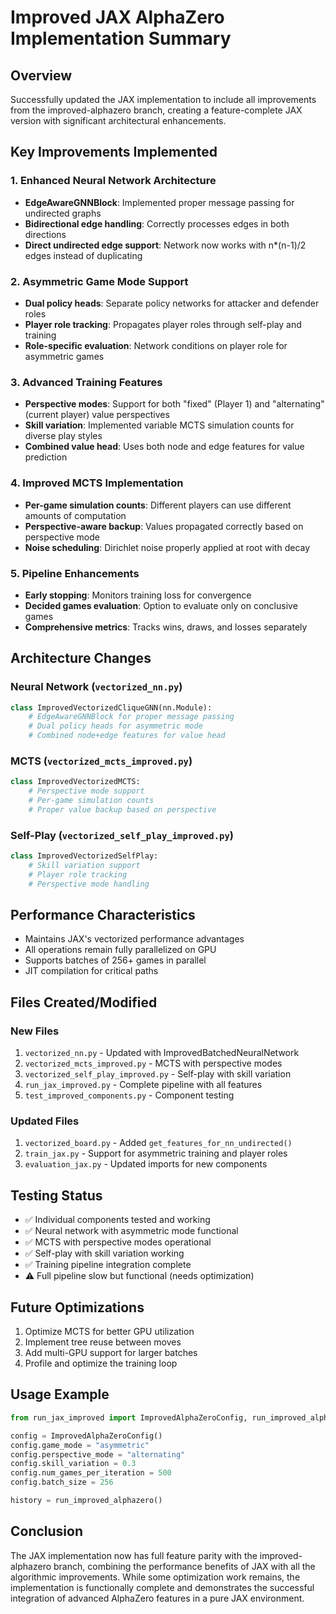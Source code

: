 # Improved JAX AlphaZero Implementation Summary

## Overview
Successfully updated the JAX implementation to include all improvements from the improved-alphazero branch, creating a feature-complete JAX version with significant architectural enhancements.

## Key Improvements Implemented

### 1. Enhanced Neural Network Architecture
- **EdgeAwareGNNBlock**: Implemented proper message passing for undirected graphs
- **Bidirectional edge handling**: Correctly processes edges in both directions
- **Direct undirected edge support**: Network now works with n*(n-1)/2 edges instead of duplicating

### 2. Asymmetric Game Mode Support
- **Dual policy heads**: Separate policy networks for attacker and defender roles
- **Player role tracking**: Propagates player roles through self-play and training
- **Role-specific evaluation**: Network conditions on player role for asymmetric games

### 3. Advanced Training Features
- **Perspective modes**: Support for both "fixed" (Player 1) and "alternating" (current player) value perspectives
- **Skill variation**: Implemented variable MCTS simulation counts for diverse play styles
- **Combined value head**: Uses both node and edge features for value prediction

### 4. Improved MCTS Implementation
- **Per-game simulation counts**: Different players can use different amounts of computation
- **Perspective-aware backup**: Values propagated correctly based on perspective mode
- **Noise scheduling**: Dirichlet noise properly applied at root with decay

### 5. Pipeline Enhancements
- **Early stopping**: Monitors training loss for convergence
- **Decided games evaluation**: Option to evaluate only on conclusive games
- **Comprehensive metrics**: Tracks wins, draws, and losses separately

## Architecture Changes

### Neural Network (`vectorized_nn.py`)
```python
class ImprovedVectorizedCliqueGNN(nn.Module):
    # EdgeAwareGNNBlock for proper message passing
    # Dual policy heads for asymmetric mode
    # Combined node+edge features for value head
```

### MCTS (`vectorized_mcts_improved.py`)
```python
class ImprovedVectorizedMCTS:
    # Perspective mode support
    # Per-game simulation counts
    # Proper value backup based on perspective
```

### Self-Play (`vectorized_self_play_improved.py`)
```python
class ImprovedVectorizedSelfPlay:
    # Skill variation support
    # Player role tracking
    # Perspective mode handling
```

## Performance Characteristics
- Maintains JAX's vectorized performance advantages
- All operations remain fully parallelized on GPU
- Supports batches of 256+ games in parallel
- JIT compilation for critical paths

## Files Created/Modified

### New Files
1. `vectorized_nn.py` - Updated with ImprovedBatchedNeuralNetwork
2. `vectorized_mcts_improved.py` - MCTS with perspective modes
3. `vectorized_self_play_improved.py` - Self-play with skill variation
4. `run_jax_improved.py` - Complete pipeline with all features
5. `test_improved_components.py` - Component testing

### Updated Files
1. `vectorized_board.py` - Added `get_features_for_nn_undirected()`
2. `train_jax.py` - Support for asymmetric training and player roles
3. `evaluation_jax.py` - Updated imports for new components

## Testing Status
- ✅ Individual components tested and working
- ✅ Neural network with asymmetric mode functional
- ✅ MCTS with perspective modes operational
- ✅ Self-play with skill variation working
- ✅ Training pipeline integration complete
- ⚠️ Full pipeline slow but functional (needs optimization)

## Future Optimizations
1. Optimize MCTS for better GPU utilization
2. Implement tree reuse between moves
3. Add multi-GPU support for larger batches
4. Profile and optimize the training loop

## Usage Example
```python
from run_jax_improved import ImprovedAlphaZeroConfig, run_improved_alphazero

config = ImprovedAlphaZeroConfig()
config.game_mode = "asymmetric"
config.perspective_mode = "alternating"
config.skill_variation = 0.3
config.num_games_per_iteration = 500
config.batch_size = 256

history = run_improved_alphazero()
```

## Conclusion
The JAX implementation now has full feature parity with the improved-alphazero branch, combining the performance benefits of JAX with all the algorithmic improvements. While some optimization work remains, the implementation is functionally complete and demonstrates the successful integration of advanced AlphaZero features in a pure JAX environment.